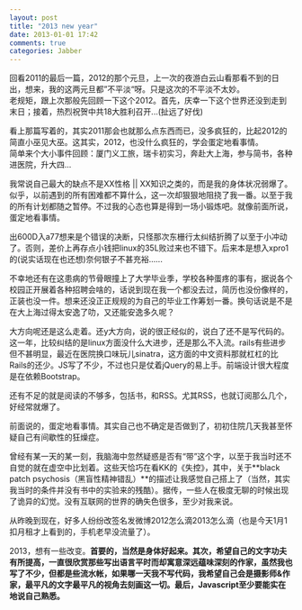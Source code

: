 ```yaml
---
layout: post
title: "2013 new year"
date: 2013-01-01 17:42
comments: true
categories: Jabber
---
```

回看2011的最后一篇，2012的那个元旦，上一次的夜游白云山看那看不到的日出，想来，我的这两元旦都”不平淡“呀。只是这次的不平淡不太妙。  
老规矩，跟上次那般先回顾一下这个2012。首先，庆幸一下这个世界还没到走到末日；接着，热烈祝贺中共18大胜利召开...(扯远了好伐)

看上那篇写着的，其实2011那会也就那么点东西而已，没多疯狂的，比起2012的简直小巫见大巫。这其实，2012，也没什么疯狂的，学会蛋定地看事情。  
简单来个大小事件回顾：厦门义工旅，瑞卡初实习，奔赴大上海，参与简书，各种进医院，升大四...
<!-- more -->
我常说自己最大的缺点不是XX性格 || XX知识之类的，而是我的身体状况弱爆了。似乎，以前遇到的所有困难都不算什么，这一次却狠狠地阻挠了我一番。以至于我的所有计划都随之暂停。不过我的心态也算是得到一场小锻炼吧。就像前面所说，蛋定地看事情。

出600D入a77想来是个错误的决断，只怪那次东栅行太纠结折腾了以至于小冲动了。否则，差价上再存点小钱把linux的35L败过来也不错下。后来本是想入xpro1的(说实话现在也还想)奈何银子不甚充裕......

不幸地还有在这患病的节骨眼撞上了大学毕业季，学校各种蛋疼的事有，据说各个校园正开展着各种招聘会啥的，话说到现在我一个都没去过，简历也没份像样的，正装也没一件。想来还没正正规规的为自己的毕业工作筹划一番。换句话说是不是在大上海过得太安逸了叻，又还能安逸多久呢？

大方向呢还是这么走着。还y大方向，说的很正经似的，说白了还不是写代码的。这一年，比较纠结的是linux方面没什么大进步，还是那么不入流。rails有些进步但不甚明显，最近在医院换口味玩儿sinatra，这方面的中文资料那就杠杠的比Rails的还少。JS写了不少，不过也只是仗着jQuery的易上手。前端设计很大程度是在依赖Bootstrap。

还有不足的就是阅读的不够多，包括书，和RSS。尤其RSS，也就订阅那么几个，好经常就爆了。

前面说的，蛋定地看事情。其实自己也不确定是否做到了，初初住院几天我甚至怀疑自己有间歇性的狂燥症。

曾经有某一天的某一刻，我脑海中忽然疑惑是否有“带”这个字，以至于我当时还不自觉的就在虚空中比划着。这些天恰巧在看KK的《失控》，其中，关于**black patch psychosis（黑盲性精神错乱）**的描述让我感觉自己搭上了（当然，其实我当时的条件并没有书中的实验来的残酷）。据传，一些人在极度无聊的时候出现了诡异的幻觉。没有互联网的世界的确失色很多，至少对我来说。

从昨晚到现在，好多人纷纷改签名发微博2012怎么滴2013怎么滴（也是今天1月1扣月租才上看到的，手机老早没流量了）。

2013，想有一些改变。**首要的，当然是身体好起来。其次，希望自己的文字功夫有所提高，一直很欣赏那些写出语言平时而却寓意深远蕴味深刻的作家，虽然我也写了不少，但都是些流水帐，如果哪一天我不写代码，我希望自己会是摄影师&作家，最平凡的文字最平凡的视角去刻画这一切。最后，Javascript至少要能实在地说自己熟悉。**